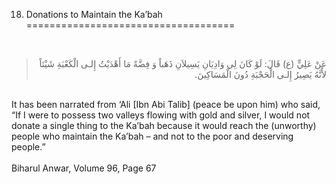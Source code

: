 18. Donations to Maintain the Ka’bah
====================================

 

<blockquote dir="rtl">
  <p>
عَنْ عَلِيٍّ (ع) قَالَ: لَوْ كَانَ لِي وَادِيَانِ يَسِيلاَنِ ذَهَباً
وَ فِضَّةً مَا أَهْدَيْتُ إِلـى الْكَعْبَةِ شَيْئاً لأََنَّهُ يَصِيرُ
إِلـى الْحَجْبَةِ دُونَ الْمَسَاكِينَ.
  </p>
</blockquote>

   
 It has been narrated from ‘Ali [Ibn Abi Talib] (peace be upon him) who
said, “If I were to possess two valleys flowing with gold and silver, I
would not donate a single thing to the Ka’bah because it would reach the
(unworthy) people who maintain the Ka’bah – and not to the poor and
deserving people.”  
    
 Biharul Anwar, Volume 96, Page 67



